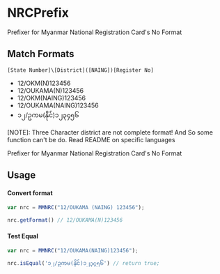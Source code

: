 NRCPrefix
=========

Prefixer for Myanmar National Registration Card's No Format

## Match Formats

`[State Number]\[District]([NAING])[Register No]`

- 12/OKM(N)123456
- 12/OUKAMA(N)123456
- 12/OKM(NAING)123456
- 12/OUKAMA(NAING)123456
- ၁၂/ဥကမ(နိုင်)၁၂၃၄၅၆

[NOTE]:
Three Character district are not complete format! And So some function can't be do.
Read README on specific languages

Prefixer for Myanmar National Registration Card's No Format

## Usage
#### Convert format

```js
var nrc = MMNRC("12/OUKAMA (NAING) 123456");

nrc.getFormat() // 12/OUKAMA(N)123456
```

#### Test Equal

```js
var nrc = MMNRC("12/OUKAMA(NAING)123456");

nrc.isEqual('၁၂/ဥကမ(နိုင်)၁၂၃၄၅၆') // return true;
```
